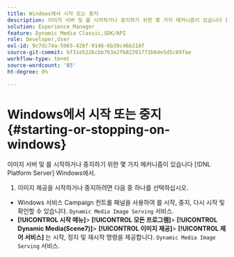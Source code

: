 ```yaml
---
title: Windows에서 시작 또는 중지
description: 이미지 서버 및 를 시작하거나 중지하기 위한 몇 가지 메커니즘이 있습니다 [!DNL Platform Server] Windows의 경우
solution: Experience Manager
feature: Dynamic Media Classic,SDK/API
role: Developer,User
exl-id: 9c7dc74a-5965-428f-9146-6b39c46b318f
source-git-commit: bf31e5226cbb763e2fb82391772b64e5d5c89fae
workflow-type: tm+mt
source-wordcount: '85'
ht-degree: 0%

---
```


# Windows에서 시작 또는 중지{#starting-or-stopping-on-windows}

이미지 서버 및 를 시작하거나 중지하기 위한 몇 가지 메커니즘이 있습니다 [!DNL Platform Server] Windows에서.

1. 이미지 제공을 시작하거나 중지하려면 다음 중 하나를 선택하십시오.

* Windows 서비스 Campaign 컨트롤 패널을 사용하여 를 시작, 중지, 다시 시작 및 확인할 수 있습니다. `Dynamic Media Image Serving` 서비스.
* **[!UICONTROL 시작 메뉴]**> **[!UICONTROL 모든 프로그램]**> **[!UICONTROL Dynamic Media(Scene7)]**> **[!UICONTROL 이미지 제공]**> **[!UICONTROL 제어 서비스]** 는 시작, 정지 및 재시작 명령을 제공합니다. `Dynamic Media Image Serving` 서비스.
